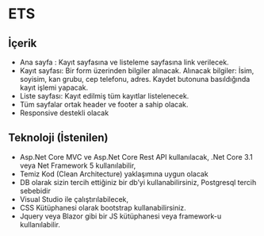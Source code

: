 # ETS

## İçerik 
- Ana sayfa : Kayıt sayfasına ve listeleme sayfasına link verilecek. 
- Kayıt sayfası:  Bir form üzerinden bilgiler alınacak.  Alınacak bilgiler: İsim, soyisim, kan grubu, cep telefonu, adres. Kaydet butonuna basıldığında kayıt işlemi yapacak. 
- Liste sayfası: Kayıt edilmiş tüm kayıtlar listelenecek. 
- Tüm sayfalar ortak header ve footer a sahip olacak. 
- Responsive destekli olacak

## Teknoloji (İstenilen)
- Asp.Net Core MVC ve Asp.Net Core Rest API kullanılacak, .Net Core 3.1 veya Net Framework 5 kullanılabilir, 
- Temiz Kod (Clean Architecture) yaklaşımına uygun olacak 
- DB olarak sizin tercih ettiğiniz bir db’yi kullanabilirsiniz, Postgresql tercih sebebidir 
- Visual Studio ile çalıştırılabilecek, 
- CSS Kütüphanesi olarak bootstrap kullanabilirsiniz. 
- Jquery veya Blazor gibi bir JS kütüphanesi veya framework-u kullanılabilir.

